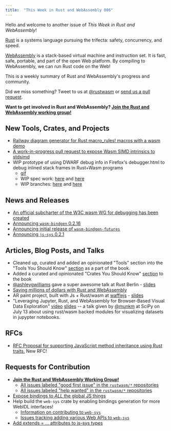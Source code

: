 ```yaml
---
title:  "This Week in Rust and WebAssembly 006"
---
```


Hello and welcome to another issue of *This Week in Rust and WebAssembly*!

[Rust](https://rust-lang.org) is a systems language pursuing the trifecta: safety, concurrency, and speed.

[WebAssembly](http://webassembly.org) is a stack-based virtual machine and instruction set. It is fast, safe, portable, and part of the open Web platform. By compiling to WebAssembly, we can run Rust code on the Web!

This is a weekly summary of Rust and WebAssembly's progress and community.

Did we miss something? Tweet to us at [@rustwasm](https://twitter.com/rustwasm) or [send us a pull request](https://github.com/rustwasm/rustwasm.github.io).

**Want to get involved in Rust and WebAssembly? [Join the Rust and WebAssembly working group!][get-involved]**

## New Tools, Crates, and Projects

* [Railway diagram generator for Rust macro_rules! macros with a wasm demo](https://www.reddit.com/r/rust/comments/96q6jb/show_reddit_a_syntaxdiagram_generator_for_macro/)
* [A work-in-progress pull request to expose Wasm SIMD intrinsics to stdsimd](https://github.com/rust-lang-nursery/stdsimd/pull/549)
* WIP prototype of using DWARF debug info in Firefox's debugger.html to debug inlined stack frames in Rust+Wasm programs
  * [gif](https://drive.google.com/file/d/1Yf1gXBSWNdSzXomy8GKUOiPuZVFAASfw/view)
  * WIP spec work: [here](https://yurydelendik.github.io/webassembly-dwarf/) and [here](https://gist.github.com/yurydelendik/802f36983d50cedb05f984d784dc5159)
  * WIP branches: [here](https://github.com/yurydelendik/debugger.html/tree/x-scopes) and [here](https://github.com/yurydelendik/emscripten/tree/x-scopes)

## News and Releases

* [An official subcharter of the W3C wasm WG for debugging has been created](https://github.com/WebAssembly/debugging)
* [Announcing `wasm-bindgen` 0.2.16](https://github.com/rustwasm/wasm-bindgen/blob/master/CHANGELOG.md#0216)
* [Announcing initial release of `wasm-bindgen-futures`](https://crates.io/crates/wasm-bindgen-futures)
* [Announcing `js-sys` 0.2.1](https://github.com/rustwasm/wasm-bindgen/blob/master/crates/js-sys/CHANGELOG.md#021)


## Articles, Blog Posts, and Talks

* Cleaned up, curated and added an opinionated "Tools" section into the "Tools You Should Know" [section](https://rustwasm.github.io/book/tools.html) as a part of the book.
* Added a curated and opinionated "Crates You Should Know" [section](https://rustwasm.github.io/book/crates.html) to the book
* [@ashleygwilliams](https://github.com/ashleygwilliams) gave a super awesome talk at Rust Berlin - [slides](https://rustwasm.github.io/hello-wasm-bindgen/#1)
* [Saving millions of dollars with Rust and WebAssembly](https://twitter.com/jxxf/status/1027358517462626304)
* AR paint project, built with Js + Rust/wasm at [wafflejs](https://wafflejs.com/) - [slides](https://slides.cwervo.com/wafflejs-webar-2018-08/#/)
* "Leveraging Jupyter, Rust, and WebAssembly for Browser-Based Visual Data Exploration" [video](https://www.youtube.com/watch?v=5dl_m_6T2bU) [slides](https://munkm.github.io/2018-07-13-scipy/#/) -- a talk given by [@munkm](https://github.com/munkm) at SciPy on July 13 about using rust/wasm backed modules for visualizing datasets in jupypter notebooks. 

## RFCs

* [RFC Proposal for supporting JavaScript method inheritance using Rust traits.](https://github.com/rustwasm/rfcs/pull/3) New RFC!

## Requests for Contribution

* [**Join the Rust and WebAssembly Working Group!**][get-involved]
  * [All issues labeled "good first issue" in the `rustwasm/*` repositories](https://github.com/issues?q=is%3Aopen+is%3Aissue+user%3Arustwasm+archived%3Afalse+label%3A%22good+first+issue%22)
  * [All issues labeled "help wanted" in the `rustwasm/*` repositories](https://github.com/issues?q=is%3Aopen+is%3Aissue+user%3Arustwasm+archived%3Afalse+label%3A%22help+wanted%22)
* [Expose bindings to *ALL* the global JS things](https://github.com/rustwasm/wasm-bindgen/issues/275)
* Help build the `web-sys` crate by enabling bindings generation for more WebIDL interfaces!
  * [Information on contributing to `web-sys`](https://rustwasm.github.io/wasm-bindgen/web-sys.html)
  * [Issues tracking adding various Web APIs to `web-sys`](https://github.com/rustwasm/wasm-bindgen/issues?q=is%3Aissue+is%3Aopen+label%3Aweb-sys)
* [Add extends = ... attributes to js-sys types](https://github.com/rustwasm/wasm-bindgen/issues/670)

[get-involved]: https://github.com/rustwasm/team/blob/master/README.md#get-involved
